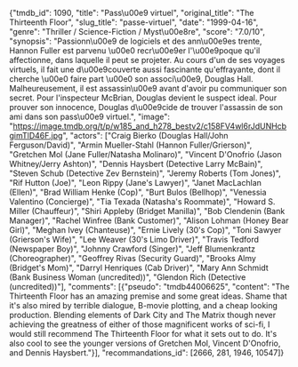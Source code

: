{"tmdb_id": 1090, "title": "Pass\u00e9 virtuel", "original_title": "The Thirteenth Floor", "slug_title": "passe-virtuel", "date": "1999-04-16", "genre": "Thriller / Science-Fiction / Myst\u00e8re", "score": "7.0/10", "synopsis": "Passionn\u00e9 de logiciels et des ann\u00e9es trente, Hannon Fuller est parvenu \u00e0 recr\u00e9er l'\u00e9poque qu'il affectionne, dans laquelle il peut se projeter. Au cours d'un de ses voyages virtuels, il fait une d\u00e9couverte aussi fascinante qu'effrayante, dont il cherche \u00e0 faire part \u00e0 son associ\u00e9, Douglas Hall. Malheureusement, il est assassin\u00e9 avant d'avoir pu communiquer son secret. Pour l'inspecteur McBrian, Douglas devient le suspect ideal. Pour prouver son innocence, Douglas d\u00e9cide de trouver l'assassin de son ami dans son pass\u00e9 virtuel.", "image": "https://image.tmdb.org/t/p/w185_and_h278_bestv2/c158FV4wl6rJdUNHcbgimTlD46F.jpg", "actors": ["Craig Bierko (Douglas Hall/John Ferguson/David)", "Armin Mueller-Stahl (Hannon Fuller/Grierson)", "Gretchen Mol (Jane Fuller/Natasha Molinaro)", "Vincent D'Onofrio (Jason Whitney/Jerry Ashton)", "Dennis Haysbert (Detective Larry McBain)", "Steven Schub (Detective Zev Bernstein)", "Jeremy Roberts (Tom Jones)", "Rif Hutton (Joe)", "Leon Rippy (Jane's Lawyer)", "Janet MacLachlan (Ellen)", "Brad William Henke (Cop)", "Burt Bulos (Bellhop)", "Venessia Valentino (Concierge)", "Tia Texada (Natasha's Roommate)", "Howard S. Miller (Chauffeur)", "Shiri Appleby (Bridget Manilla)", "Bob Clendenin (Bank Manager)", "Rachel Winfree (Bank Customer)", "Alison Lohman (Honey Bear Girl)", "Meghan Ivey (Chanteuse)", "Ernie Lively (30's Cop)", "Toni Sawyer (Grierson's Wife)", "Lee Weaver (30's Limo Driver)", "Travis Tedford (Newspaper Boy)", "Johnny Crawford (Singer)", "Jeff Blumenkrantz (Choreographer)", "Geoffrey Rivas (Security Guard)", "Brooks Almy (Bridget's Mom)", "Darryl Henriques (Cab Driver)", "Mary Ann Schmidt (Bank Business Woman (uncredited))", "Glendon Rich (Detective (uncredited))"], "comments": [{"pseudo": "tmdb44006625", "content": "The Thirteenth Floor has an amazing premise and some great ideas. Shame that it's also mired by terrible dialogue, B-movie plotting, and a cheap looking production. Blending elements of Dark City and The Matrix though never achieving the greatness of either of those magnificent works of sci-fi, I would still recommend The Thirteenth Floor for what it sets out to do. It's also cool to see the younger versions of Gretchen Mol, Vincent D'Onofrio, and Dennis Haysbert."}], "recommandations_id": [2666, 281, 1946, 10547]}